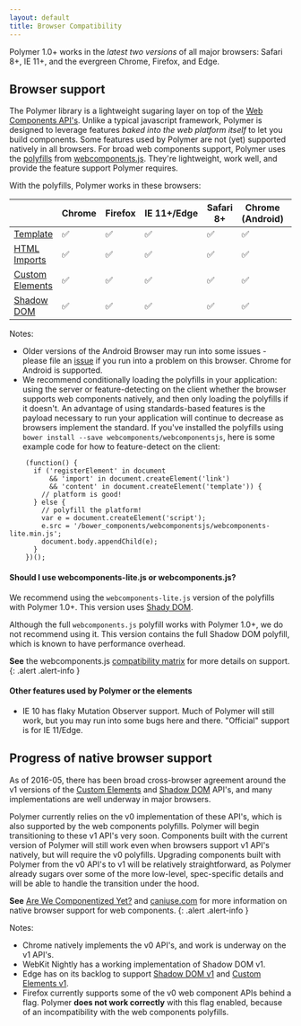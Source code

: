 ```yaml
---
layout: default
title: Browser Compatibility
---
```


Polymer 1.0+ works in the _latest two versions_ of all major browsers: Safari 8+, IE 11+, and the evergreen Chrome, Firefox, and Edge.

## Browser support

The Polymer library is a lightweight sugaring layer on top of the [Web Components API's](http://webcomponents.org/articles/why-web-components/). Unlike a typical javascript framework, Polymer is designed to leverage features _baked into the web platform itself_ to let you build components. Some features used by Polymer are not (yet) supported natively in
all browsers. For broad web components support, Polymer
uses the [polyfills](http://webcomponents.org/polyfills/) from [webcomponents.js](http://webcomponents.org). They're lightweight, work well, and provide the feature support Polymer requires.

With the polyfills, Polymer works in these browsers:

<table>
<thead>
  <tr><th></th><th>Chrome</th><th>Firefox</th><th>IE&nbsp;11+/Edge</th><th>Safari 8+</th><th>Chrome (Android)</th><th>Safari (iOS&nbsp;8.1)</th></tr>
</thead>
<tr>
  <td class="feature-title"><a href="http://www.html5rocks.com/en/tutorials/webcomponents/template/">Template</a></td>
  <td>✅</td>
  <td>✅</td>
  <td>✅</td>
  <td>✅</td>
  <td>✅</td>
  <td>✅</td>
</tr>
<tr>
  <td class="feature-title"><a href="//www.polymer-project.org/platform/html-imports.html">HTML Imports</a></td>
  <td>✅</td>
  <td>✅</td>
  <td>✅</td>
  <td>✅</td>
  <td>✅</td>
  <td>✅</td>
</tr>
<tr>
  <td class="feature-title"><a href="//www.polymer-project.org/platform/custom-elements.html">Custom Elements</a></td>
  <td>✅</td>
  <td>✅</td>
  <td>✅</td>
  <td>✅</td>
  <td>✅</td>
  <td>✅</td>
</tr>
<tr>
  <td class="feature-title"><a href="//www.polymer-project.org/platform/shadow-dom.html">Shadow DOM</a></td>
  <td>✅</td>
  <td>✅</td>
  <td>✅</td>
  <td>✅</td>
  <td>✅</td>
  <td>✅</td>
</tr>
</table>

Notes:

- Older versions of the Android Browser may run into some issues - please file an [issue](https://github.com/polymer/polymer/issues) if you run into a problem on this browser. Chrome for Android is supported.
- We recommend conditionally loading the polyfills in your application: using the server or feature-detecting on the client whether the browser supports web components natively, and then only loading the polyfills if it doesn't.  An advantage of using standards-based features is the payload necessary to run your application will continue to decrease as browsers implement the standard. If you've installed the polyfills using `bower install --save webcomponents/webcomponentsjs`, here is some example code for how to feature-detect on the client:

```
    (function() {
      if ('registerElement' in document
          && 'import' in document.createElement('link')
          && 'content' in document.createElement('template')) {
        // platform is good!
      } else {
        // polyfill the platform!
        var e = document.createElement('script');
        e.src = '/bower_components/webcomponentsjs/webcomponents-lite.min.js';
        document.body.appendChild(e);
      }
    })();
```

#### Should I use webcomponents-lite.js or webcomponents.js?

We recommend using the `webcomponents-lite.js` version of the polyfills with Polymer 1.0+. This version uses [Shady DOM](https://www.polymer-project.org/1.0/blog/shadydom.html).

Although the full `webcomponents.js` polyfill works with Polymer 1.0+,
we do not recommend using it. This version contains the full Shadow DOM polyfill,
which is known to have performance overhead.

**See** the webcomponents.js [compatibility matrix](https://github.com/WebComponents/webcomponentsjs#browser-support) for more details on support.
{: .alert .alert-info }

#### Other features used by Polymer or the elements

- IE 10 has flaky Mutation Observer support. Much of Polymer will still work, but you may run into some bugs here and there. "Official" support is for IE 11/Edge.

## Progress of native browser support

As of 2016-05, there has been broad cross-browser agreement around the v1 versions of the [Custom Elements](https://w3c.github.io/webcomponents/spec/custom/) and [Shadow DOM](https://w3c.github.io/webcomponents/spec/shadow/) API's, and many implementations are well underway in major browsers.

Polymer currently relies on the v0 implementation of these API's, which is also supported by the web components polyfills. Polymer will begin transitioning to these v1 API's very soon. Components built with the current version of Polymer will still work even when browsers support v1 API's natively, but will require the v0 polyfills. Upgrading components built with Polymer from the v0 API's to v1 will be relatively straightforward, as Polymer already sugars over some of the more low-level, spec-specific details and will be able to handle the transition under the hood.

**See** [Are We Componentized Yet?](http://jonrimmer.github.io/are-we-componentized-yet/)
and [caniuse.com](http://caniuse.com/) for more information on native browser support for web components.
{: .alert .alert-info }

Notes:

- Chrome natively implements the v0 API's, and work is underway on the v1 API's.
- WebKit Nightly has a working implementation of Shadow DOM v1.
- Edge has on its backlog to support [Shadow DOM v1](https://wpdev.uservoice.com/forums/257854-microsoft-edge-developer/suggestions/6263785-shadow-dom-unprefixed) and [Custom Elements v1](https://wpdev.uservoice.com/forums/257854-microsoft-edge-developer/suggestions/6261298-custom-elements).
- Firefox currently supports some of the v0 web component APIs behind a flag. Polymer
**does not work correctly** with this flag enabled, because of an incompatibility with the web components polyfills.
